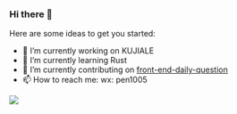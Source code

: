 ### Hi there 👋
Here are some ideas to get you started:

- 🔭 I’m currently working on KUJIALE
- 🌱 I’m currently learning Rust
- 🧱 I’m currently contributing on [front-end-daily-question](https://github.com/everest-architecture/front-end-daily-question)
- 📫 How to reach me: wx: pen1005

<img align="middle" src="https://github-readme-stats.vercel.app/api?username=rottenpen&show_icons=true&count_private=true&hide_border=true&cache_seconds=1900"/>

